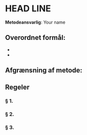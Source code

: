 # HEAD LINE

__Metodeansvarlig__: Your name

## Overordnet formål:

 *
 *

## Afgrænsning af metode:


## Regeler

### § 1.

### § 2.

### § 3.
